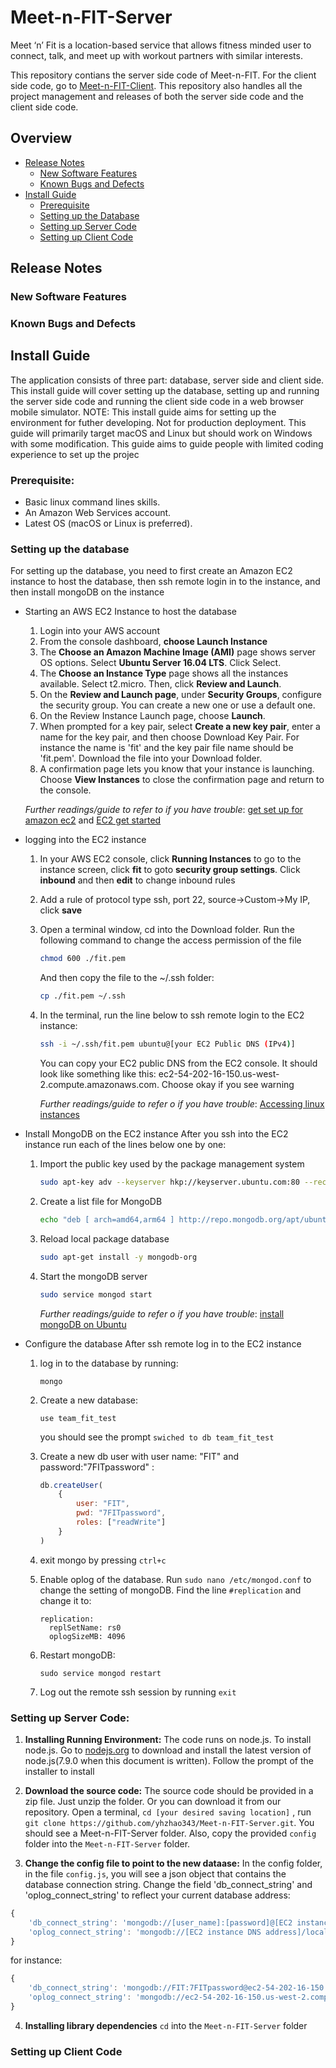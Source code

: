 # Meet-n-FIT-Server
Meet ‘n’ Fit is a location-based service that allows fitness minded user to connect, talk, and meet up with workout partners with similar interests.

This repository contians the server side code of Meet-n-FIT. For the client side code, go to [Meet-n-FIT-Client](https://github.com/yhzhao343/Meet-n-FIT-Client). This repository also handles all the project management and releases of both the server side code and the client side code.
## Overview
* [Release Notes](#release-notes)
    * [New Software Features](#new-software-features)
    * [Known Bugs and Defects](#known-bugs-and-defects)
* [Install Guide](#install-guide)
    * [Prerequisite](#prerequisite)
    * [Setting up the Database](#setting-up-the-database)
    * [Setting up Server Code](#setting-up-server-code)
    * [Setting up Client Code](#setting-up-client-code)

## Release Notes
### New Software Features
### Known Bugs and Defects

## Install Guide
The application consists of three part: database, server side and client side. This install guide will cover setting up the database, setting up and running the server side code and running the client side code in a web browser mobile simulator. NOTE: This install guide aims for setting up the environment for futher developing. Not for production deployment. This guide will primarily target macOS and Linux but should work on Windows with some modification. This guide aims to guide people with limited coding experience to set up the projec

### Prerequisite:
* Basic linux command lines skills.
* An Amazon Web Services account.
* Latest OS (macOS or Linux is preferred).

### Setting up the database
For setting up the database, you need to first create an Amazon EC2 instance to host the database, then ssh remote login in to the instance, and then install mongoDB on the instance
* Starting an AWS EC2 Instance to host the database
    1. Login into your AWS account
    2. From the console dashboard, **choose Launch Instance**
    3. The **Choose an Amazon Machine Image (AMI)** page shows server OS options. Select **Ubuntu Server 16.04 LTS**. Click Select.
    4. The **Choose an Instance Type** page shows all the instances available. Select t2.micro. Then, click **Review and Launch**.
    5. On the **Review and Launch page**, under **Security Groups**, configure the security group. You can create a new one or use a default one.
    6. On the Review Instance Launch page, choose **Launch**.
    7. When prompted for a key pair, select **Create a new key pair**, enter a name for the key pair, and then choose Download Key Pair. For instance the name is 'fit' and the key pair file name should be 'fit.pem'. Download the file into your Download folder.
    8. A confirmation page lets you know that your instance is launching. Choose **View Instances** to close the confirmation page and return to the console.
    
    *Further readings/guide to refer to if you have trouble*:
        [get set up for amazon ec2](http://docs.aws.amazon.com/AWSEC2/latest/UserGuide/get-set-up-for-amazon-ec2.html) and [EC2 get started](http://docs.aws.amazon.com/AWSEC2/latest/UserGuide/EC2_GetStarted.html)

* logging into the EC2 instance
    1. In your AWS EC2 console, click **Running Instances** to go to the instance screen,  click **fit** to goto **security group settings**. Click **inbound** and then **edit** to change inbound rules
    2. Add a rule of protocol type ssh, port 22, source->Custom->My IP, click **save**
    3. Open a terminal window, cd into the Download folder. Run the following command to change the access permission of the file
        ```sh
        chmod 600 ./fit.pem
        ```

        And then copy the file to the ~/.ssh folder:

        ```sh
        cp ./fit.pem ~/.ssh
        ```
    4. In the terminal, run the line below to ssh remote login to the EC2 instance:
        ```sh
        ssh -i ~/.ssh/fit.pem ubuntu@[your EC2 Public DNS (IPv4)]
        ```

        You can copy your EC2 public DNS from the EC2 console. It should look like something like this: ec2-54-202-16-150.us-west-2.compute.amazonaws.com.
        Choose okay if you see warning

        *Further readings/guide to refer o if you have trouble*:
            [Accessing linux instances](http://docs.aws.amazon.com/AWSEC2/latest/UserGuide/AccessingInstancesLinux.html)
* Install MongoDB on the EC2 instance
    After you ssh into the EC2 instance run each of the lines below one by one:

    1. Import the public key used by the package management system
        ```sh
        sudo apt-key adv --keyserver hkp://keyserver.ubuntu.com:80 --recv 0C49F3730359A14518585931BC711F9BA15703C6
        ```

    2. Create a list file for MongoDB
        ```sh
        echo "deb [ arch=amd64,arm64 ] http://repo.mongodb.org/apt/ubuntu xenial/mongodb-org/3.4 multiverse" | sudo tee /etc/apt/sources.list.d/mongodb-org-3.4.list
        ```

    3. Reload local package database
        ```sh
        sudo apt-get install -y mongodb-org
        ```

    4. Start the mongoDB server
        ```sh
        sudo service mongod start
        ```

        *Further readings/guide to refer o if you have trouble*:
            [install mongoDB on Ubuntu](https://docs.mongodb.com/manual/tutorial/install-mongodb-on-ubuntu/)

* Configure the database
    After ssh remote log in to the EC2 instance

    1. log in to the database by running:
        ```
        mongo
        ```

    2. Create a new database:
        ```
        use team_fit_test
        ```
        you should see the prompt `swiched to db team_fit_test`

    3. Create a new db user with user name: "FIT" and password:"7FITpassword" :
        ```js
        db.createUser(
            {
                user: "FIT",
                pwd: "7FITpassword",
                roles: ["readWrite"]
            }
        )
        ```

    4. exit mongo by pressing `ctrl+c`
    5. Enable oplog of the database. Run `sudo nano /etc/mongod.conf` to change the setting of mongoDB. Find the line `#replication` and change it to:
        ```
        replication:
          replSetName: rs0
          oplogSizeMB: 4096
        ```

    6. Restart mongoDB:
        ```
        sudo service mongod restart
        ```

    7. Log out the remote ssh session by running `exit`
    
### Setting up Server Code:

1. **Installing Running Environment:** The code runs on node.js. To install node.js. Go to [nodejs.org](https://nodejs.org/en/) to download and install the latest version of node.js(7.9.0 when this document is written). Follow the prompt of the installer to install

2. **Download the source code:** The source code should be provided in a zip file. Just unzip the folder. Or you can download it from our repository. Open a terminal, `cd [your desired saving location]` , run `git clone https://github.com/yhzhao343/Meet-n-FIT-Server.git`. You should see a Meet-n-FIT-Server folder. Also, copy the provided `config` folder into the `Meet-n-FIT-Server` folder. 

3. **Change the config file to point to the new dataase:** In the config folder, in the file `config.js`, you will see a json object that contains the database connection string. Change the field 'db_connect_string' and 'oplog_connect_string' to reflect your current database address:

```js
{
    'db_connect_string': 'mongodb://[user_name]:[password]@[EC2 instance DNS address]/[db_name]',
    'oplog_connect_string': 'mongodb://[EC2 instance DNS address]/local'
}
```

for instance:

```js
{
    'db_connect_string': 'mongodb://FIT:7FITpassword@ec2-54-202-16-150.us-west-2.compute.amazonaws.com/team_fit_test',
    'oplog_connect_string': 'mongodb://ec2-54-202-16-150.us-west-2.compute.amazonaws.com/local',
}
```

4. **Installing library dependencies** `cd` into the `Meet-n-FIT-Server` folder

### Setting up Client Code







